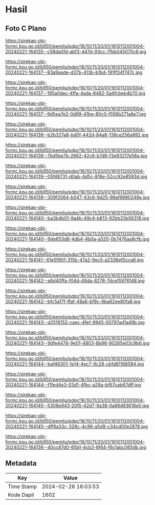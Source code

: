 # Hasil

## Foto C Plano

https://sirekap-obj-formc.kpu.go.id/b950/pemilu/pdpr/16/10/11/20/01/1610112001004-20240221-164135--c58da0fd-abf3-447d-93cc-7fbb045070c8.jpg

https://sirekap-obj-formc.kpu.go.id/b950/pemilu/pdpr/16/10/11/20/01/1610112001004-20240221-164137--83a9aade-d37b-413b-b1bd-191ff34f747c.jpg

https://sirekap-obj-formc.kpu.go.id/b950/pemilu/pdpr/16/10/11/20/01/1610112001004-20240221-164137--195a0dec-4ffa-4ada-8482-5a4fcbeb4b70.jpg

https://sirekap-obj-formc.kpu.go.id/b950/pemilu/pdpr/16/10/11/20/01/1610112001004-20240221-164137--9d5ea7e2-0d99-41be-80c0-f556b271a8e7.jpg

https://sirekap-obj-formc.kpu.go.id/b950/pemilu/pdpr/16/10/11/20/01/1610112001004-20240221-164138--b2b327a8-bd0f-442d-84a8-138ce256a892.jpg

https://sirekap-obj-formc.kpu.go.id/b950/pemilu/pdpr/16/10/11/20/01/1610112001004-20240221-164138--7bd5be7b-2662-42c6-b7d9-f3e93217e58a.jpg

https://sirekap-obj-formc.kpu.go.id/b950/pemilu/pdpr/16/10/11/20/01/1610112001004-20240221-164139--05f48731-d0ab-4d5c-816e-52cc92e8593d.jpg

https://sirekap-obj-formc.kpu.go.id/b950/pemilu/pdpr/16/10/11/20/01/1610112001004-20240221-164139--309f2064-b047-43c6-9d25-98af9980249e.jpg

https://sirekap-obj-formc.kpu.go.id/b950/pemilu/pdpr/16/10/11/20/01/1610112001004-20240221-164140--ba3b4b01-9a4b-49c4-b613-92bb33b56318.jpg

https://sirekap-obj-formc.kpu.go.id/b950/pemilu/pdpr/16/10/11/20/01/1610112001004-20240221-164140--9de653d8-4db4-4b0a-a520-0b7476aa8cfb.jpg

https://sirekap-obj-formc.kpu.go.id/b950/pemilu/pdpr/16/10/11/20/01/1610112001004-20240221-164141--61e5f901-315b-47a2-9ec5-a2336ef0cca6.jpg

https://sirekap-obj-formc.kpu.go.id/b950/pemilu/pdpr/16/10/11/20/01/1610112001004-20240221-164142--a6d40ffa-f04d-49da-8278-7dce15976148.jpg

https://sirekap-obj-formc.kpu.go.id/b950/pemilu/pdpr/16/10/11/20/01/1610112001004-20240221-164142--bfc5af7f-ffaf-48a6-bf9c-9ba62ee80fa6.jpg

https://sirekap-obj-formc.kpu.go.id/b950/pemilu/pdpr/16/10/11/20/01/1610112001004-20240221-164143--d2516152-caec-4fef-9945-00797ad1a49b.jpg

https://sirekap-obj-formc.kpu.go.id/b950/pemilu/pdpr/16/10/11/20/01/1610112001004-20240221-164143--9dfe4478-9e01-4803-8b96-90265e03c9b6.jpg

https://sirekap-obj-formc.kpu.go.id/b950/pemilu/pdpr/16/10/11/20/01/1610112001004-20240221-164144--baf46301-1e14-4ec7-9c28-cb1d81168584.jpg

https://sirekap-obj-formc.kpu.go.id/b950/pemilu/pdpr/16/10/11/20/01/1610112001004-20240221-164144--f1fed4e3-03d1-4fbc-a29a-bf67cab67dff.jpg

https://sirekap-obj-formc.kpu.go.id/b950/pemilu/pdpr/16/10/11/20/01/1610112001004-20240221-164145--5308e943-20f5-42d7-9a38-0a96d93618e0.jpg

https://sirekap-obj-formc.kpu.go.id/b950/pemilu/pdpr/16/10/11/20/01/1610112001004-20240221-164145--dff6a33c-328c-4c99-a5d9-c34cd00e2878.jpg

https://sirekap-obj-formc.kpu.go.id/b950/pemilu/pdpr/16/10/11/20/01/1610112001004-20240221-164136--40cc87d0-65b1-4cb3-8f64-f6c1abc065db.jpg


## Metadata

| Key        | Value               |
| ---------- | ------------------- |
| Time Stamp | 2024-02-26 16:03:53 |
| Kode Dapil | 1602                |



